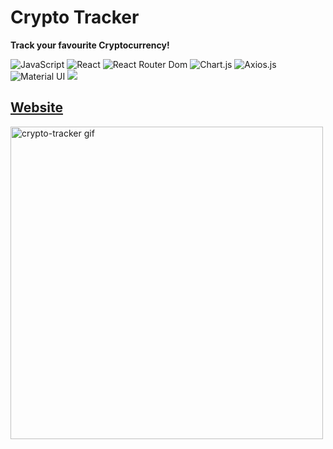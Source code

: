 # Crypto Tracker

<b>Track your favourite Cryptocurrency!</b>

![JavaScript](https://img.shields.io/badge/-JavaScript-%23F7DF1C?style=flat-square&logo=javascript&logoColor=000000&labelColor=%23F7DF1C&color=%23FFCE5A)
![React](https://img.shields.io/badge/-React-61DAFB?style=flat-square&logo=react&logoColor=ffffff)
![React Router Dom](https://img.shields.io/badge/-React%20Router%20Dom-61DAFB?style=flat-square&logo=reactrouter)
![Chart.js](https://img.shields.io/badge/-Chart.js-61DAFB?style=flat-square&logo=Chart.js)
![Axios.js](https://img.shields.io/badge/-Axios.js-61DAFB?style=flat-square&logo=react&logoColor=ffffff)
![Material UI](https://img.shields.io/badge/-Material%20UI-61DAFB?style=flat-square&logo=mui)
<a href="https://github.com/piyush-eon/react-crypto-tracker" alt="reference" target="_blank"><img src="http://img.shields.io/badge/-Reference-007ACC?style=flat-square&logo=github&logoColor=ffffff" > </a>


## [Website](https://xjqx.github.io/crypto-tracker/)

<img src="crypto-tracker.gif" alt="crypto-tracker gif" width=500 />
